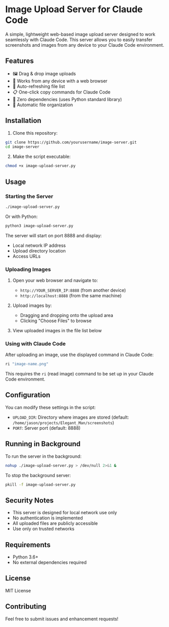 # Image Upload Server for Claude Code

A simple, lightweight web-based image upload server designed to work seamlessly with Claude Code. This server allows you to easily transfer screenshots and images from any device to your Claude Code environment.

## Features

- 🖼️ Drag & drop image uploads
- 📱 Works from any device with a web browser
- 🔄 Auto-refreshing file list
- 📋 One-click copy commands for Claude Code
- 🚀 Zero dependencies (uses Python standard library)
- 💾 Automatic file organization

## Installation

1. Clone this repository:
```bash
git clone https://github.com/yourusername/image-server.git
cd image-server
```

2. Make the script executable:
```bash
chmod +x image-upload-server.py
```

## Usage

### Starting the Server

```bash
./image-upload-server.py
```

Or with Python:
```bash
python3 image-upload-server.py
```

The server will start on port 8888 and display:
- Local network IP address
- Upload directory location
- Access URLs

### Uploading Images

1. Open your web browser and navigate to:
   - `http://YOUR_SERVER_IP:8888` (from another device)
   - `http://localhost:8888` (from the same machine)

2. Upload images by:
   - Dragging and dropping onto the upload area
   - Clicking "Choose Files" to browse

3. View uploaded images in the file list below

### Using with Claude Code

After uploading an image, use the displayed command in Claude Code:
```bash
ri "image-name.png"
```

This requires the `ri` (read image) command to be set up in your Claude Code environment.

## Configuration

You can modify these settings in the script:

- `UPLOAD_DIR`: Directory where images are stored (default: `/home/jason/projects/Elegant_Man/screenshots`)
- `PORT`: Server port (default: 8888)

## Running in Background

To run the server in the background:

```bash
nohup ./image-upload-server.py > /dev/null 2>&1 &
```

To stop the background server:
```bash
pkill -f image-upload-server.py
```

## Security Notes

- This server is designed for local network use only
- No authentication is implemented
- All uploaded files are publicly accessible
- Use only on trusted networks

## Requirements

- Python 3.6+
- No external dependencies required

## License

MIT License

## Contributing

Feel free to submit issues and enhancement requests!